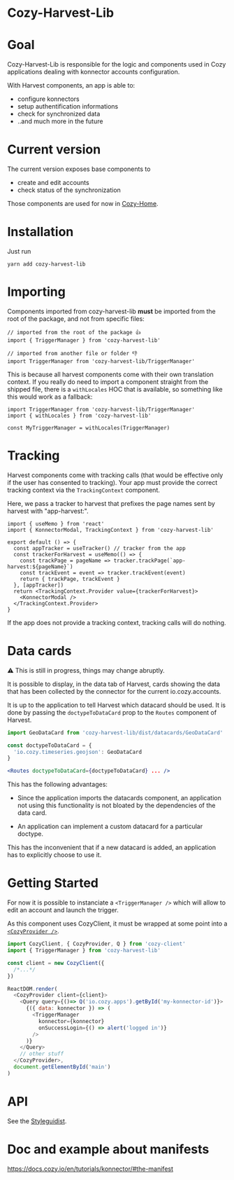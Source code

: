 # Cozy-Harvest-Lib

# Goal

Cozy-Harvest-Lib is responsible for the logic and components used in Cozy applications dealing with konnector accounts configuration.

With Harvest components, an app is able to:

- configure konnectors
- setup authentification informations
- check for synchronized data
- ..and much more in the future

# Current version

The current version exposes base components to

- create and edit accounts
- check status of the synchronization

Those components are used for now in [Cozy-Home](https://github.com/cozy/cozy-home).

# Installation

Just run

```
yarn add cozy-harvest-lib
```

# Importing

Components imported from cozy-harvest-lib **must** be imported from the root of the package, and not from specific files:

```
// imported from the root of the package 👍
import { TriggerManager } from 'cozy-harvest-lib'

// imported from another file or folder 👎
import TriggerManager from 'cozy-harvest-lib/TriggerManager'
```

This is because all harvest components come with their own translation context. If you really do need
to import a component straight from the shipped file, there is a `withLocales` HOC that is available,
so something like this would work as a fallback:

```
import TriggerManager from 'cozy-harvest-lib/TriggerManager'
import { withLocales } from 'cozy-harvest-lib'

const MyTriggerManager = withLocales(TriggerManager)
```

# Tracking

Harvest components come with tracking calls (that would be effective only if the
user has consented to tracking). Your app must provide the correct tracking
context via the `TrackingContext` component.

Here, we pass a tracker to harvest that prefixes the page names sent by harvest
with "app-harvest:".

```
import { useMemo } from 'react'
import { KonnectorModal, TrackingContext } from 'cozy-harvest-lib'

export default () => {
  const appTracker = useTracker() // tracker from the app
  const trackerForHarvest = useMemo(() => {
    const trackPage = pageName => tracker.trackPage(`app-harvest:${pageName}`)
    const trackEvent = event => tracker.trackEvent(event)
    return { trackPage, trackEvent }
  }, [appTracker])
  return <TrackingContext.Provider value={trackerForHarvest}>
    <KonnectorModal />
  </TrackingContext.Provider>
}
```

If the app does not provide a tracking context, tracking calls will do nothing.

# Data cards

⚠️ This is still in progress, things may change abruptly.

It is possible to display, in the data tab of Harvest, cards showing the data that
has been collected by the connector for the current io.cozy.accounts.

It is up to the application to tell Harvest which datacard should be used. It is done
by passing the `doctypeToDataCard` prop to the `Routes` component of Harvest.

```jsx
import GeoDataCard from 'cozy-harvest-lib/dist/datacards/GeoDataCard'

const doctypeToDataCard = {
  'io.cozy.timeseries.geojson': GeoDataCard
}

<Routes doctypeToDataCard={doctypeToDataCard} ... />
```

This has the following advantages:

* Since the application imports the datacards component, an application
not using this functionality is not bloated by the dependencies
of the data card.

* An application can implement a custom datacard for a particular
doctype.

This has the inconvenient that if a new datacard is added, an application has
to explicitly choose to use it.

# Getting Started

For now it is possible to instanciate a `<TriggerManager />` which will allow to edit an account and launch the trigger.

As this component uses CozyClient, it must be wrapped at some point into a [`<CozyProvider />`](https://github.com/cozy/cozy-client/blob/master/docs/getting-started.md#wrapping-the-app-in-a-cozyprovider).

```js
import CozyClient, { CozyProvider, Q } from 'cozy-client'
import { TriggerManager } from 'cozy-harvest-lib'

const client = new CozyClient({
  /*...*/
})

ReactDOM.render(
  <CozyProvider client={client}>
    <Query query={()=> Q('io.cozy.apps').getById('my-konnector-id')}>
      {({ data: konnector }) => (
        <TriggerManager
          konnector={konnector}
          onSuccessLogin={() => alert('logged in')}
        />
      )}
    </Query>
    // other stuff
  </CozyProvider>,
  document.getElementById('main')
)
```

# API

See the [Styleguidist](https://docs.cozy.io/cozy-libs/cozy-harvest-lib/).

# Doc and example about manifests

<https://docs.cozy.io/en/tutorials/konnector/#the-manifest>
